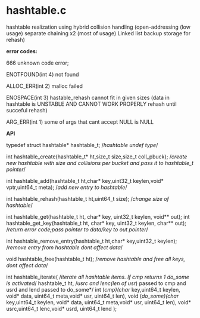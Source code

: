 # hashtable.c
hashtable realization using hybrid collision handling (open-addressing (low usage) separate chaining x2 (most of usage) Linked list backup storage for rehash)

**error codes:**

   666 unknown code error;
   
   ENOTFOUND(int 4) not found

   ALLOC_ERR(int 2) malloc failed

   ENOSPACE(int 3) hastable_rehash cannot fit in given sizes (data in hashtable is UNSTABLE AND CANNOT WORK PROPERLY rehash until succeful rehash)

   ARG_ERR(int 1)  some of args that cant accept NULL is NULL
 
**API**

typedef struct hashtable* hashtable_t;                                                           /*hashtable undef type*/
 

int hashtable_create(hashtable_t* ht,size_t size,size_t coll_pbuck);                             /*create new hashtable with size and collisions per bucket and pass it to hashtable_t pointer*/        


int hashtable_add(hashtable_t ht,char* key,uint32_t keylen,void* vptr,uint64_t meta);            /*add new entry to hashtable*/


int hashtable_rehash(hashtable_t ht,uint64_t size);                                              /*change size of hashtable*/


int hashtable_get(hashtable_t ht, char* key, uint32_t keylen, void** out); int hashtable_get_key(hashtable_t ht, char* key, uint32_t keylen, char** out);  /*return error code;pass pointer to data/key to out pointer*/


int hashtable_remove_entry(hashtable_t ht,char* key,uint32_t keylen);                                                       /*remove entry from hashtable dont affect data*/

void hashtable_free(hashtable_t ht);                                                                                        /*remove hashtable and free all keys, dont affect data*/

int hashtable_iterate(                                                                                                      /*iterate all hashtable items. If cmp returns 1 do_some is activated*/
                      hashtable_t ht,                                                                                       /*usrc and lenc(len of usr*) passed to cmp and usrd and lend passed to do_some*/
                      int (*cmp)(char* key,uint64_t keylen, void* data, uint64_t meta,void* usr, uint64_t len),
                      void (*do_some)(char* key,uint64_t keylen, void* data, uint64_t meta,void* usr, uint64_t len),
                      void* usrc,uint64_t lenc,void* usrd, uint64_t lend
                     );
